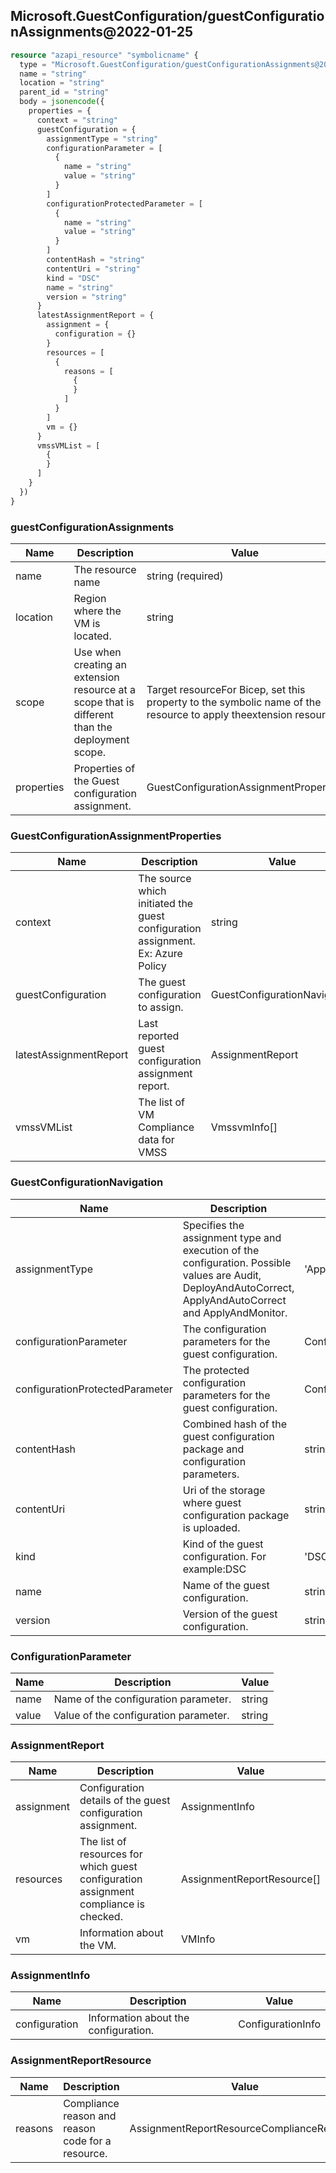 ## Microsoft.GuestConfiguration/guestConfigurationAssignments@2022-01-25

```terraform
resource "azapi_resource" "symbolicname" {
  type = "Microsoft.GuestConfiguration/guestConfigurationAssignments@2022-01-25"
  name = "string"
  location = "string"
  parent_id = "string"
  body = jsonencode({
    properties = {
      context = "string"
      guestConfiguration = {
        assignmentType = "string"
        configurationParameter = [
          {
            name = "string"
            value = "string"
          }
        ]
        configurationProtectedParameter = [
          {
            name = "string"
            value = "string"
          }
        ]
        contentHash = "string"
        contentUri = "string"
        kind = "DSC"
        name = "string"
        version = "string"
      }
      latestAssignmentReport = {
        assignment = {
          configuration = {}
        }
        resources = [
          {
            reasons = [
              {
              }
            ]
          }
        ]
        vm = {}
      }
      vmssVMList = [
        {
        }
      ]
    }
  })
}

```

### guestConfigurationAssignments

| Name | Description | Value |
|-|-|-|
| name | The resource name | string (required) |
| location | Region where the VM is located. | string |
| scope | Use when creating an extension resource at a scope that is different than the deployment scope. | Target resourceFor Bicep, set this property to the symbolic name of the resource to apply theextension resource. |
| properties | Properties of the Guest configuration assignment. | GuestConfigurationAssignmentProperties |


### GuestConfigurationAssignmentProperties

| Name | Description | Value |
|-|-|-|
| context | The source which initiated the guest configuration assignment. Ex: Azure Policy | string |
| guestConfiguration | The guest configuration to assign. | GuestConfigurationNavigation |
| latestAssignmentReport | Last reported guest configuration assignment report. | AssignmentReport |
| vmssVMList | The list of VM Compliance data for VMSS | VmssvmInfo[] |


### GuestConfigurationNavigation

| Name | Description | Value |
|-|-|-|
| assignmentType | Specifies the assignment type and execution of the configuration. Possible values are Audit, DeployAndAutoCorrect, ApplyAndAutoCorrect and ApplyAndMonitor. | 'ApplyAndAutoCorrect''ApplyAndMonitor''Audit''DeployAndAutoCorrect' |
| configurationParameter | The configuration parameters for the guest configuration. | ConfigurationParameter[] |
| configurationProtectedParameter | The protected configuration parameters for the guest configuration. | ConfigurationParameter[] |
| contentHash | Combined hash of the guest configuration package and configuration parameters. | string |
| contentUri | Uri of the storage where guest configuration package is uploaded. | string |
| kind | Kind of the guest configuration. For example:DSC | 'DSC' |
| name | Name of the guest configuration. | string |
| version | Version of the guest configuration. | string |


### ConfigurationParameter

| Name | Description | Value |
|-|-|-|
| name | Name of the configuration parameter. | string |
| value | Value of the configuration parameter. | string |


### AssignmentReport

| Name | Description | Value |
|-|-|-|
| assignment | Configuration details of the guest configuration assignment. | AssignmentInfo |
| resources | The list of resources for which guest configuration assignment compliance is checked. | AssignmentReportResource[] |
| vm | Information about the VM. | VMInfo |


### AssignmentInfo

| Name | Description | Value |
|-|-|-|
| configuration | Information about the configuration. | ConfigurationInfo |


### AssignmentReportResource

| Name | Description | Value |
|-|-|-|
| reasons | Compliance reason and reason code for a resource. | AssignmentReportResourceComplianceReason[] |
